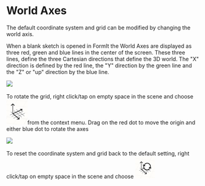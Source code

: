 # World Axes

The default coordinate system and grid can be modified by changing the world axis.

When a blank sketch is opened in FormIt the World Axes are displayed as three red, green and blue lines in the center of the screen. These three lines, define the three Cartesian directions that define the 3D world. The "X" direction is defined by the red line, the "Y" direction by the green line and the "Z" or "up" direction by the blue line.

![](Images/GUID-2071F7B8-9E72-46C8-B37A-5D823E17515B-low.png)

To rotate the grid, right click/tap on empty space in the scene and choose ![](Images/GUID-D035D02F-480D-44A2-AE80-4B4FBF3A6117-low.png)from the context menu. Drag on the red dot to move the origin and either blue dot to rotate the axes

![](Images/GUID-35918BD8-0867-423B-A6E6-A4960F6D6DD8-low.gif)

To reset the coordinate system and grid back to the default setting, right click/tap on empty space in the scene and choose ![](Images/GUID-EB26F44B-70B2-404A-8A7C-57D094D888C3-low.png)

